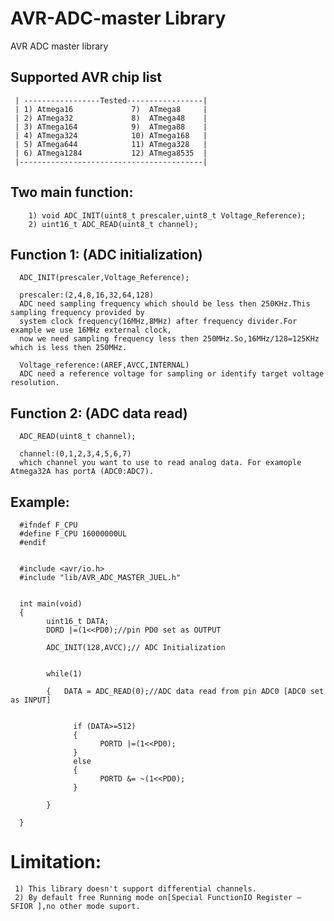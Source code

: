 # AVR-ADC-master Library
AVR ADC master library

## Supported AVR chip list
     | -----------------Tested-----------------|
     | 1) Atmega16             7)  ATmega8     |
     | 2) ATmega32             8)  ATmega48    |
     | 3) ATmega164            9)  ATmega88    |
     | 4) ATmega324            10) ATmega168   |
     | 5) ATmega644            11) ATmega328   |
     | 6) ATmega1284           12) ATmega8535  |
     |-----------------------------------------|



## Two main function:
        1) void ADC_INIT(uint8_t prescaler,uint8_t Voltage_Reference); 
        2) uint16_t ADC_READ(uint8_t channel);

## Function 1: (ADC initialization)
      ADC_INIT(prescaler,Voltage_Reference); 
     
      prescaler:(2,4,8,16,32,64,128)
      ADC need sampling frequency which should be less then 250KHz.This sampling frequency provided by
      system clock frequency(16MHz,8MHz) after frequency divider.For example we use 16MHz external clock,
      now we need sampling frequency less then 250MHz.So,16MHz/128=125KHz which is less then 250MHz.
      
      Voltage_reference:(AREF,AVCC,INTERNAL)
      ADC need a reference voltage for sampling or identify target voltage resolution.
      
## Function 2: (ADC data read)
      ADC_READ(uint8_t channel);
      
      channel:(0,1,2,3,4,5,6,7)
      which channel you want to use to read analog data. For examople Atmega32A has portA (ADC0:ADC7).
      
## Example:

      #ifndef F_CPU
      #define F_CPU 16000000UL
      #endif


      #include <avr/io.h>
      #include "lib/AVR_ADC_MASTER_JUEL.h"


      int main(void)
      {
            uint16_t DATA;
            DDRD |=(1<<PD0);//pin PD0 set as OUTPUT 

            ADC_INIT(128,AVCC);// ADC Initialization 


            while(1)

            {	DATA = ADC_READ(0);//ADC data read from pin ADC0 [ADC0 set as INPUT]


                  if (DATA>=512)
                  {
                        PORTD |=(1<<PD0);
                  }
                  else
                  {
                        PORTD &= ~(1<<PD0);
                  }

            }

      }
      
# Limitation:
     1) This library doesn't support differential channels.
     2) By default free Running mode on[Special FunctionIO Register – SFIOR ],no other mode suport.

